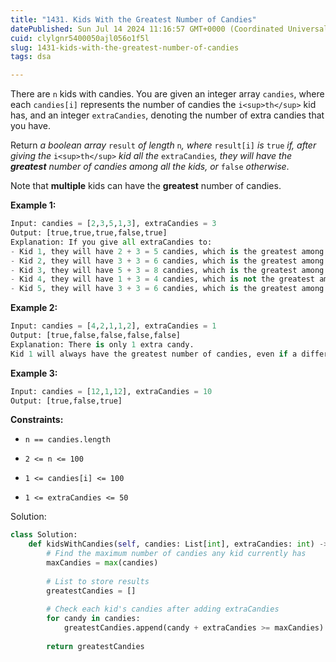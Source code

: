 ```yaml
---
title: "1431. Kids With the Greatest Number of Candies"
datePublished: Sun Jul 14 2024 11:16:57 GMT+0000 (Coordinated Universal Time)
cuid: clylgnr5400050ajl056o1f5l
slug: 1431-kids-with-the-greatest-number-of-candies
tags: dsa

---
```


There are `n` kids with candies. You are given an integer array `candies`, where each `candies[i]` represents the number of candies the `i<sup>th</sup>` kid has, and an integer `extraCandies`, denoting the number of extra candies that you have.

Return *a boolean array* `result` *of length* `n`*, where* `result[i]` *is* `true` *if, after giving the* `i<sup>th</sup>` *kid all the* `extraCandies`*, they will have the* ***greatest*** *number of candies among all the kids, or* `false` *otherwise*.

Note that **multiple** kids can have the **greatest** number of candies.

**Example 1:**

```python
Input: candies = [2,3,5,1,3], extraCandies = 3
Output: [true,true,true,false,true] 
Explanation: If you give all extraCandies to:
- Kid 1, they will have 2 + 3 = 5 candies, which is the greatest among the kids.
- Kid 2, they will have 3 + 3 = 6 candies, which is the greatest among the kids.
- Kid 3, they will have 5 + 3 = 8 candies, which is the greatest among the kids.
- Kid 4, they will have 1 + 3 = 4 candies, which is not the greatest among the kids.
- Kid 5, they will have 3 + 3 = 6 candies, which is the greatest among the kids.
```

**Example 2:**

```python
Input: candies = [4,2,1,1,2], extraCandies = 1
Output: [true,false,false,false,false] 
Explanation: There is only 1 extra candy.
Kid 1 will always have the greatest number of candies, even if a different kid is given the extra candy.
```

**Example 3:**

```python
Input: candies = [12,1,12], extraCandies = 10
Output: [true,false,true]
```

**Constraints:**

* `n == candies.length`
    
* `2 <= n <= 100`
    
* `1 <= candies[i] <= 100`
    
* `1 <= extraCandies <= 50`
    

Solution:

```python
class Solution:
    def kidsWithCandies(self, candies: List[int], extraCandies: int) -> List[bool]:
        # Find the maximum number of candies any kid currently has
        maxCandies = max(candies)
        
        # List to store results
        greatestCandies = []
        
        # Check each kid's candies after adding extraCandies
        for candy in candies:
            greatestCandies.append(candy + extraCandies >= maxCandies)
        
        return greatestCandies
```